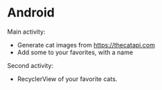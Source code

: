 # Android

Main activity: 
 - Generate cat images from https://thecatapi.com
 - Add some to your favorites, with a name

Second activity:
 - RecyclerView of your favorite cats.